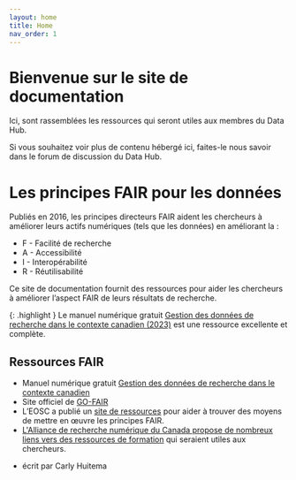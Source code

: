 ```yaml
---
layout: home
title: Home
nav_order: 1
---
```

# Bienvenue sur le site de documentation

Ici, sont rassemblées les ressources qui seront utiles aux membres du Data Hub.

Si vous souhaitez voir plus de contenu hébergé ici, faites-le nous savoir dans le forum de discussion du Data Hub.

# Les principes FAIR pour les données

Publiés en 2016, les principes directeurs FAIR aident les chercheurs à améliorer leurs actifs numériques (tels que les données) en améliorant la :
* F - Facilité de recherche
* A - Accessibilité
* I - Interopérabilité
* R - Réutilisabilité

Ce site de documentation fournit des ressources pour aider les chercheurs à améliorer l’aspect FAIR de leurs résultats de recherche.

{: .highlight }
Le manuel numérique gratuit [Gestion des données de recherche dans le contexte canadien (2023)](https://ecampusontario.pressbooks.pub/canadardm/) est une ressource excellente et complète.


## Ressources FAIR
* Manuel numérique gratuit [Gestion des données de recherche dans le contexte canadien](https://ecampusontario.pressbooks.pub/canadardm/)
* Site officiel de [GO-FAIR](https://www.go-fair.org/fair-principles/)
* L’EOSC a publié un [site de ressources](https://catalogue.fair-impact.eu/resources) pour aider à trouver des moyens de mettre en œuvre les principes FAIR.
* [L'Alliance de recherche numérique du Canada propose de nombreux liens vers des ressources de formation](https://alliancecan.ca/en/services/research-data-management/learning-and-training/training-resources) qui seraient utiles aux chercheurs.

- écrit par Carly Huitema
